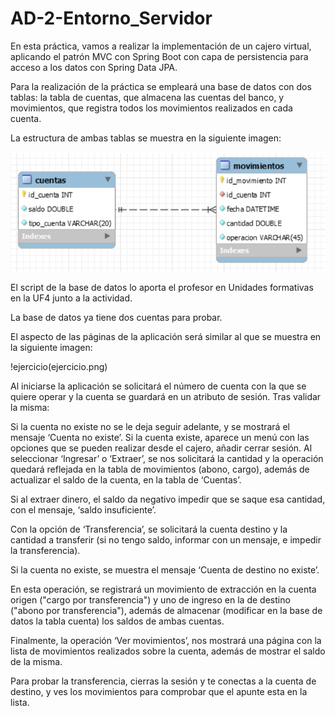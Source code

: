 # AD-2-Entorno_Servidor

En esta práctica, vamos a realizar la implementación de un cajero virtual, aplicando el patrón MVC con Spring Boot con capa de persistencia para acceso a los datos con Spring Data JPA.

Para la realización de la práctica se empleará una base de datos con dos tablas: la tabla de cuentas, que almacena las cuentas del banco, y movimientos, que registra todos los movimientos realizados en cada cuenta.

La estructura de ambas tablas se muestra en la siguiente imagen:

![BBDD](BBDD.png)

El script de la base de datos lo aporta el profesor en Unidades formativas en la UF4 junto a la actividad.

La base de datos ya tiene dos cuentas para probar.

El aspecto de las páginas de la aplicación será similar al que se muestra en la siguiente imagen:

!ejercicio(ejercicio.png)

Al iniciarse la aplicación se solicitará el número de cuenta con la que se quiere operar y la cuenta se guardará en un atributo de sesión. Tras validar la misma:

Si la cuenta no existe no se le deja seguir adelante, y se mostrará el mensaje ‘Cuenta no existe’.
Si la cuenta existe, aparece un menú con las opciones que se pueden realizar desde el cajero, añadir cerrar sesión.
Al seleccionar ‘Ingresar’ o ‘Extraer’, se nos solicitará la cantidad y la operación quedará reflejada en la tabla de movimientos (abono, cargo), además de actualizar el saldo de la cuenta, en la tabla de ‘Cuentas’.

Si al extraer dinero, el saldo da negativo impedir que se saque esa cantidad, con el mensaje, ‘saldo insuficiente’.

Con la opción de ‘Transferencia’, se solicitará la cuenta destino y la cantidad a transferir (si no tengo saldo, informar con un mensaje, e impedir la transferencia). 

Si la cuenta no existe, se muestra el mensaje  ‘Cuenta de destino no existe’.

En esta operación, se registrará un movimiento de extracción en la cuenta origen ("cargo por transferencia") y uno de ingreso en la de destino ("abono por transferencia"), además de almacenar (modificar en la base de datos la tabla cuenta) los saldos de ambas cuentas.

Finalmente, la operación ‘Ver movimientos’, nos mostrará una página con la lista de movimientos realizados sobre la cuenta, además de mostrar el saldo de la misma.

Para probar la transferencia, cierras la sesión y te conectas a la cuenta de destino, y ves los movimientos para comprobar que el apunte esta en la lista.

 
